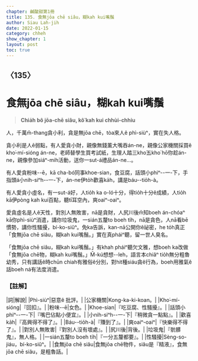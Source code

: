 ```yaml
---
chapter: 鹹酸甜第1冊
title: 135. 食無jōa chē siâu，糊kah kui嘴鬚
author: Siau Lah-jih
date: 2022-01-15
category: chheh
show_chapter: 1
layout: post
toc: true
---
```

  
## 〈135〉
# 食無jōa chē siâu，糊kah kui嘴鬚
>**Chia̍h bô jōa-chē siâu, kô͘ kah kui chhùi-chhiu**

人，千萬m̄-thang貪小利，貪是無jōa chē，tòa來人ê phì-siùⁿ，實在失人格。

貪小利是人ê弱點，有人愛貪小財，親像無錢薰大嘴吞án-ne，親像公家機關採買ê kho͘-mí-sióng án-ne，老師替學生買考試紙，生理人踏三kho͘五kho͘ hō͘你趁án-ne，親像參加siáⁿ-mih活動，送你一sut-á禮品án-ne…。

有人愛貪粉味--ē，kā cha-bó͘同事khoe-sian，食豆腐，話頭小phiⁿ--一-下，手指頭á小nih-siⁿh--一-下，án-ne伊to̍h歡喜ka̍h，講是báu--tio̍h-à。

有人愛貪小虛名，有一sut-á好，人tio̍h ka o-ló十分，得tio̍h十分ê成績，人tio̍h kā伊pòng kah kui百點，聽tī耳空內，爽oaiⁿ-oaiⁿ。
 
愛貪虛名是人ê天性，對別人無敗害，nā是貪財，人尻川後m̄知boeh án-chóaⁿ kā你phì-siùⁿ消遣，講你垃圾鬼，一sián五釐to boeh ti̍h，nā是貪色，人nā看bē慣勢，講你性騷擾，bí-ko-siûⁿ。免ka告訴，kan-nā公開你ê祕密，he to̍h真正「食無jōa chē siâu，糊kah kui嘴鬚。」實在真pháiⁿ聽，留一世人臭名。

「食無jōa chē siâu，糊kah kui嘴鬚。」有khah pháiⁿ聽欠文雅，想boeh ka改做「食無jōa chē物，糊kah kui嘴鬚。」M̄-kú想想--leh，語言本chiâⁿ tio̍h無分粗魯幼秀，只有講話ê時chūn chiah有雅俗ê分別，對hit種siáu貪ê行為，boeh用雅氣ê話boeh ná有法度消遣。

### 【註解】

|詞|解說|
|Phì-siùⁿ|惡意ê 批評。|
|公家機關|Kong-ka-ki-koan。|
|Kho͘-mí-sióng|『回扣』。|
|粉味--ē|女色。|
|Khoe-sian|『吃豆腐、性騷擾』。|
|話頭小phiⁿ--一-下|『嘴巴佔點小便宜』。|
|小nih-siⁿh--一-下|『稍微貪一點點』。|
|歡喜ka̍h|『高興得不得了』。|
|Báu--tio̍h-à|『賺到了』。|
|爽oaiⁿ-oaiⁿ|『快樂得不得了』。|
|對別人無敗害|『對別人沒有壞處』。|
|尻川後|背後。|
|垃圾鬼|『骯髒鬼』，無人格。|
|一sián五釐to boeh ti̍h|『一分五釐都要』。|
|性騷擾|Sèng-so-jiáu，bí-ko-siûⁿ。|
|食無jōa chē siâu|食無jōa chē物件，siâu是『精液』，食無jōa chē siâu，是粗魯話。|
